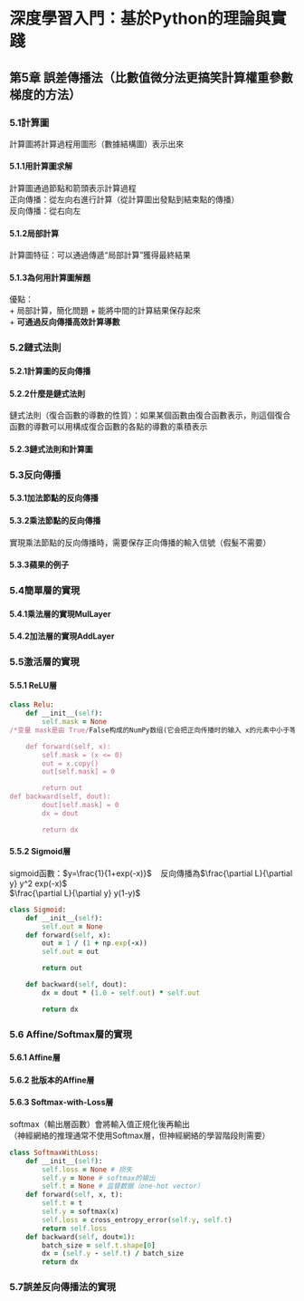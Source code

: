 # 深度學習入門：基於Python的理論與實踐   
## 第5章 誤差傳播法（比數值微分法更搞笑計算權重參數梯度的方法）
### 5.1計算圖
計算圖將計算過程用圖形（數據結構圖）表示出來  
#### 5.1.1用計算圖求解
計算圖通過節點和箭頭表示計算過程  
正向傳播：從左向右進行計算（從計算圖出發點到結束點的傳播）  
反向傳播：從右向左  
#### 5.1.2局部計算  
計算圖特征：可以通過傳遞“局部計算”獲得最終結果  
#### 5.1.3為何用計算圖解題
優點：  
    + 局部計算，簡化問題
    + 能將中間的計算結果保存起來  
    + **可通過反向傳播高效計算導數**  
### 5.2鏈式法則
#### 5.2.1計算圖的反向傳播
#### 5.2.2什麼是鏈式法則
鏈式法則（復合函數的導數的性質）：如果某個函數由復合函數表示，則這個復合函數的導數可以用構成復合函數的各點的導數的乘積表示  
#### 5.2.3鏈式法則和計算圖    
### 5.3反向傳播
#### 5.3.1加法節點的反向傳播
#### 5.3.2乘法節點的反向傳播  
實現乘法節點的反向傳播時，需要保存正向傳播的輸入信號（假髮不需要）
#### 5.3.3蘋果的例子
### 5.4簡單層的實現
#### 5.4.1乘法層的實現MulLayer
#### 5.4.2加法層的實現AddLayer
### 5.5激活層的實現
#### 5.5.1 ReLU層
```ruby
class Relu:
    def __init__(self):
        self.mask = None
/*变量 mask是由 True/False构成的NumPy数组(它会把正向传播时的输入 x的元素中小于等于0的地方保存为 True，其他地方（大于0的元素）保存为 False)*/

    def forward(self, x):
        self.mask = (x <= 0)
        out = x.copy()
        out[self.mask] = 0

        return out
def backward(self, dout):
        dout[self.mask] = 0
        dx = dout

        return dx
```
#### 5.5.2 Sigmoid層 
sigmoid函數：$y=\frac{1}{1+exp(-x)}$    
反向傳播為$\frac{\partial L}{\partial y} y^2 exp(-x)$  
          $\frac{\partial L}{\partial y} y(1-y)$ 
```ruby
class Sigmoid:
    def __init__(self):
        self.out = None
    def forward(self, x):
        out = 1 / (1 + np.exp(-x))
        self.out = out

        return out

    def backward(self, dout):
        dx = dout * (1.0 - self.out) * self.out

        return dx
```
### 5.6 Affine/Softmax層的實現
#### 5.6.1 Affine層
#### 5.6.2 批版本的Affine層
#### 5.6.3 Softmax-with-Loss層
softmax（輸出層函數）會將輸入值正規化後再輸出  
（神經網絡的推理通常不使用Softmax層，但神經網絡的學習階段則需要）  
```ruby
class SoftmaxWithLoss:
    def __init__(self):
        self.loss = None # 损失
        self.y = None # softmax的输出
        self.t = None # 监督数据（one-hot vector）
    def forward(self, x, t):
        self.t = t
        self.y = softmax(x)
        self.loss = cross_entropy_error(self.y, self.t)
        return self.loss
    def backward(self, dout=1):
        batch_size = self.t.shape[0]
        dx = (self.y - self.t) / batch_size
        return dx
```
### 5.7誤差反向傳播法的實現 





